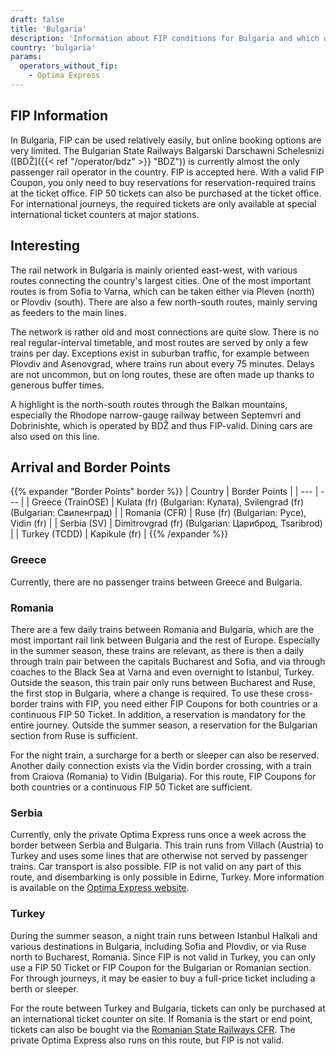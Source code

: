 ```yaml
---
draft: false
title: 'Bulgaria'
description: 'Information about FIP conditions for Bulgaria and which operators offer discounts.'
country: 'bulgaria'
params:
  operators_without_fip:
    - Optima Express
---
```


## FIP Information

In Bulgaria, FIP can be used relatively easily, but online booking options are very limited. The Bulgarian State Railways Balgarski Darschawni Schelesnizi ([BDŽ]({{< ref "/operator/bdz" >}} "BDZ")) is currently almost the only passenger rail operator in the country. FIP is accepted here. With a valid FIP Coupon, you only need to buy reservations for reservation-required trains at the ticket office. FIP 50 tickets can also be purchased at the ticket office. For international journeys, the required tickets are only available at special international ticket counters at major stations.

## Interesting

The rail network in Bulgaria is mainly oriented east-west, with various routes connecting the country's largest cities. One of the most important routes is from Sofia to Varna, which can be taken either via Pleven (north) or Plovdiv (south). There are also a few north-south routes, mainly serving as feeders to the main lines.

The network is rather old and most connections are quite slow. There is no real regular-interval timetable, and most routes are served by only a few trains per day. Exceptions exist in suburban traffic, for example between Plovdiv and Asenovgrad, where trains run about every 75 minutes. Delays are not uncommon, but on long routes, these are often made up thanks to generous buffer times.

A highlight is the north-south routes through the Balkan mountains, especially the Rhodope narrow-gauge railway between Septemvri and Dobrinishte, which is operated by BDŽ and thus FIP-valid. Dining cars are also used on this line.

## Arrival and Border Points

{{% expander "Border Points" border %}}
| Country | Border Points |
| --- | --- |
| Greece (TrainOSE) | Kulata (fr) (Bulgarian: Кулата), Svilengrad (fr) (Bulgarian: Свиленград) |
| Romania (CFR) | Ruse (fr) (Bulgarian: Русе), Vidin (fr) |
| Serbia (SV) | Dimitrovgrad (fr) (Bulgarian: Цариброд, Tsaribrod) |
| Turkey (TCDD) | Kapikule (fr) |
{{% /expander %}}

### Greece

Currently, there are no passenger trains between Greece and Bulgaria.

### Romania

There are a few daily trains between Romania and Bulgaria, which are the most important rail link between Bulgaria and the rest of Europe. Especially in the summer season, these trains are relevant, as there is then a daily through train pair between the capitals Bucharest and Sofia, and via through coaches to the Black Sea at Varna and even overnight to Istanbul, Turkey. Outside the season, this train pair only runs between Bucharest and Ruse, the first stop in Bulgaria, where a change is required. To use these cross-border trains with FIP, you need either FIP Coupons for both countries or a continuous FIP 50 Ticket. In addition, a reservation is mandatory for the entire journey. Outside the summer season, a reservation for the Bulgarian section from Ruse is sufficient.

For the night train, a surcharge for a berth or sleeper can also be reserved. Another daily connection exists via the Vidin border crossing, with a train from Craiova (Romania) to Vidin (Bulgaria). For this route, FIP Coupons for both countries or a continuous FIP 50 Ticket are sufficient.

### Serbia

Currently, only the private Optima Express runs once a week across the border between Serbia and Bulgaria. This train runs from Villach (Austria) to Turkey and uses some lines that are otherwise not served by passenger trains. Car transport is also possible. FIP is not valid on any part of this route, and disembarking is only possible in Edirne, Turkey. More information is available on the [Optima Express website](https://optimatours.de/en).

### Turkey

During the summer season, a night train runs between Istanbul Halkali and various destinations in Bulgaria, including Sofia and Plovdiv, or via Ruse north to Bucharest, Romania. Since FIP is not valid in Turkey, you can only use a FIP 50 Ticket or FIP Coupon for the Bulgarian or Romanian section. For through journeys, it may be easier to buy a full-price ticket including a berth or sleeper.

For the route between Turkey and Bulgaria, tickets can only be purchased at an international ticket counter on site. If Romania is the start or end point, tickets can also be bought via the [Romanian State Railways CFR](https://bileteinternationale.cfrcalatori.ro/en/). The private Optima Express also runs on this route, but FIP is not valid.
